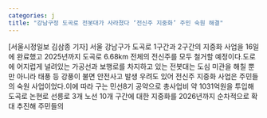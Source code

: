 ```yaml
---
categories: j
title: "강남구정 도곡로 전봇대가 사라졌다 ‘전신주 지중화’ 주민 숙원 해결"
---
```

[서울시정일보 김삼종 기자] 서울 강남구가 도곡로 1구간과 2구간의 지중화 사업을 16일에 완료했고 2025년까지 도곡로 6.68km 전체의 전신주를 모두 철거할 예정이다.도로에 어지럽게 널려있는 가공선과 보행로를 차지하고 있는 전봇대는 도심 미관을 해칠 뿐만 아니라 태풍 등 강풍이 불면 안전사고 발생 우려도 있어 전신주 지중화 사업은 주민들의 숙원 사업이었다.이에 따라 구는 민선8기 공약으로 총사업비 약 1031억원을 투입해 도곡로 논현로 선릉로 3개 노선 10개 구간에 대한 지중화를 2026년까지 순차적으로 확대 추진해 주민들의